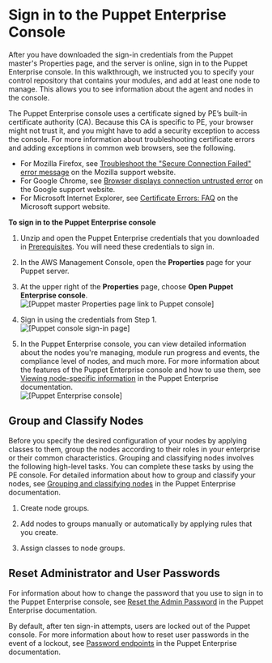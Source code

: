 # Sign in to the Puppet Enterprise Console<a name="opspup-puppet-dashboard"></a>

After you have downloaded the sign\-in credentials from the Puppet master's Properties page, and the server is online, sign in to the Puppet Enterprise console\. In this walkthrough, we instructed you to specify your control repository that contains your modules, and add at least one node to manage\. This allows you to see information about the agent and nodes in the console\.

The Puppet Enterprise console uses a certificate signed by PE’s built\-in certificate authority \(CA\)\. Because this CA is specific to PE, your browser might not trust it, and you might have to add a security exception to access the console\. For more information about troubleshooting certificate errors and adding exceptions in common web browsers, see the following\.
+ For Mozilla Firefox, see [Troubleshoot the "Secure Connection Failed" error message](https://support.mozilla.org/en-US/kb/secure-connection-failed-error-message) on the Mozilla support website\.
+ For Google Chrome, see [Browser displays connection untrusted error](https://support.google.com/gsa/answer/2688801?hl=en) on the Google support website\.
+ For Microsoft Internet Explorer, see [Certificate Errors: FAQ](https://support.microsoft.com/en-us/help/17430/windows-internet-explorer-certificate-errors-faq#ie) on the Microsoft support website\.

**To sign in to the Puppet Enterprise console**

1. Unzip and open the Puppet Enterprise credentials that you downloaded in [Prerequisites](opspup-starterkit.md#finish-server-prereqs-puppet)\. You will need these credentials to sign in\.

1. In the AWS Management Console, open the **Properties** page for your Puppet server\.

1. At the upper right of the **Properties** page, choose **Open Puppet Enterprise console**\.  
![\[Puppet master Properties page link to Puppet console\]](http://docs.aws.amazon.com/opsworks/latest/userguide/images/opspup_link_open_pupconsole.png)

1. Sign in using the credentials from Step 1\.  
![\[Puppet console sign-in page\]](http://docs.aws.amazon.com/opsworks/latest/userguide/images/puppet_signin_page.png)

1. In the Puppet Enterprise console, you can view detailed information about the nodes you're managing, module run progress and events, the compliance level of nodes, and much more\. For more information about the features of the Puppet Enterprise console and how to use them, see [Viewing node\-specific information](https://docs.puppet.com/pe/2017.2/nodes_viewing.html) in the Puppet Enterprise documentation\.  
![\[Puppet Enterprise console\]](http://docs.aws.amazon.com/opsworks/latest/userguide/images/puppet_console_overview.png)

## Group and Classify Nodes<a name="w4ab1b7c19c15c11"></a>

Before you specify the desired configuration of your nodes by applying classes to them, group the nodes according to their roles in your enterprise or their common characteristics\. Grouping and classifying nodes involves the following high\-level tasks\. You can complete these tasks by using the PE console\. For detailed information about how to group and classify your nodes, see [Grouping and classifying nodes](https://puppet.com/docs/pe/2017.3/managing_nodes/grouping_and_classifying_nodes.html) in the Puppet Enterprise documentation\.

1. Create node groups\.

1. Add nodes to groups manually or automatically by applying rules that you create\.

1. Assign classes to node groups\.

## Reset Administrator and User Passwords<a name="w4ab1b7c19c15c13"></a>

For information about how to change the password that you use to sign in to the Puppet Enterprise console, see [Reset the Admin Password](https://puppet.com/docs/pe/2017.3/accessing_console/console_accessing.html#reset-the-admin-password) in the Puppet Enterprise documentation\.

By default, after ten sign\-in attempts, users are locked out of the Puppet console\. For more information about how to reset user passwords in the event of a lockout, see [Password endpoints](https://puppet.com/docs/pe/2017.3/api_rbac_activity/rbac_api_v1_password.html) in the Puppet Enterprise documentation\.